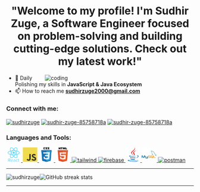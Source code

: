 
<h1 align="center">"Welcome to my profile! I'm Sudhir Zuge, a Software Engineer focused on problem-solving and building cutting-edge solutions. Check out my latest work!"</h1>
<!-- <h3 align="center">A Full Stack Developer </h3> -->

<img align="right" alt="coding" width="400" src="https://user-images.githubusercontent.com/55389276/140866485-8fb1c876-9a8f-4d6a-98dc-08c4981eaf70.gif">


- 🌱 Daily Polishing my skills in **JavaScript & Java Ecosystem**
- 📫 How to reach me **sudhirzuge2000@gmail.com**

<h3 align="left">Connect with me:</h3>
<p align="left">
<a href="https://twitter.com/sudhirzuge" target="blank"><img align="center" src="https://raw.githubusercontent.com/rahuldkjain/github-profile-readme-generator/master/src/images/icons/Social/twitter.svg" alt="sudhirzuge" height="30" width="40" /></a>
<a href="https://linkedin.com/in/sudhir-zuge-85758718a" target="blank"><img align="center" src="https://raw.githubusercontent.com/rahuldkjain/github-profile-readme-generator/master/src/images/icons/Social/linked-in-alt.svg" alt="sudhir-zuge-85758718a" height="30" width="40" /></a>
<a href="https://sudhir-portfolio-2000.netlify.app/" target="blank"><img align="center" src="https://upload.wikimedia.org/wikipedia/commons/d/dc/Portfolio.hu_full_logo.png" alt="sudhir-zuge-85758718a" height="30" width="40" /></a>
</p>

<h3 align="left">Languages and Tools:</h3>
<p align="left"> <a href="https://reactjs.org/" target="_blank" rel="noreferrer"> <img src="https://raw.githubusercontent.com/devicons/devicon/master/icons/react/react-original-wordmark.svg" alt="react" width="40" height="40"/> </a>  <a href="https://developer.mozilla.org/en-US/docs/Web/JavaScript" target="_blank" rel="noreferrer"> <img src="https://raw.githubusercontent.com/devicons/devicon/master/icons/javascript/javascript-original.svg" alt="javascript" width="40" height="40"/> </a> <a href="https://www.w3schools.com/css/" target="_blank" rel="noreferrer"> <img src="https://raw.githubusercontent.com/devicons/devicon/master/icons/css3/css3-original-wordmark.svg" alt="css3" width="40" height="40"/> </a>  <a href="https://www.w3.org/html/" target="_blank" rel="noreferrer"> <img src="https://raw.githubusercontent.com/devicons/devicon/master/icons/html5/html5-original-wordmark.svg" alt="html5" width="40" height="40"/> </a>  <a href="https://tailwindcss.com/" target="_blank" rel="noreferrer"> <img src="https://www.vectorlogo.zone/logos/tailwindcss/tailwindcss-icon.svg" alt="tailwind" width="40" height="40"/> </a> <a href="https://firebase.google.com/" target="_blank" rel="noreferrer"> <img src="https://www.vectorlogo.zone/logos/firebase/firebase-icon.svg" alt="firebase" width="40" height="40"/> </a> <a href="https://www.java.com" target="_blank" rel="noreferrer"> <img src="https://raw.githubusercontent.com/devicons/devicon/master/icons/java/java-original.svg" alt="java" width="40" height="40"/> </a>  </a> <a href="https://www.mysql.com/" target="_blank" rel="noreferrer"> <img src="https://raw.githubusercontent.com/devicons/devicon/master/icons/mysql/mysql-original-wordmark.svg" alt="mysql" width="40" height="40"/> </a> <a href="https://postman.com" target="_blank" rel="noreferrer"> <img src="https://www.vectorlogo.zone/logos/getpostman/getpostman-icon.svg" alt="postman" width="40" height="40"/> </a>  </p>

<hr/>
<p><img align="left" src="https://github-readme-stats.vercel.app/api/top-langs?username=Sudhirzuge&show_icons=true&locale=en&layout=compact&theme=chartreuse-dark" alt="sudhirzuge" /></p>

![GitHub streak stats](https://github-readme-streak-stats.herokuapp.com/?user=Sudhirzuge&show_icons=true&locale=en&layout=compact&theme=chartreuse-dark)
<hr/>

